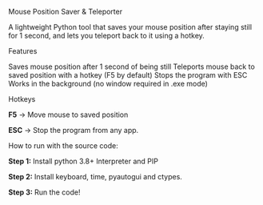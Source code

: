 Mouse Position Saver & Teleporter

A lightweight Python tool that saves your mouse position after staying still for 1 second, and lets you teleport back to it using a hotkey.

Features

Saves mouse position after 1 second of being still
Teleports mouse back to saved position with a hotkey (F5 by default)
Stops the program with ESC
Works in the background (no window required in .exe mode)

Hotkeys

**F5** → Move mouse to saved position

**ESC** → Stop the program from any app.

How to run with the source code:

**Step 1:**
Install python 3.8+ Interpreter and PIP

**Step 2:**
Install keyboard, time, pyautogui and ctypes.

**Step 3:**
Run the code!
